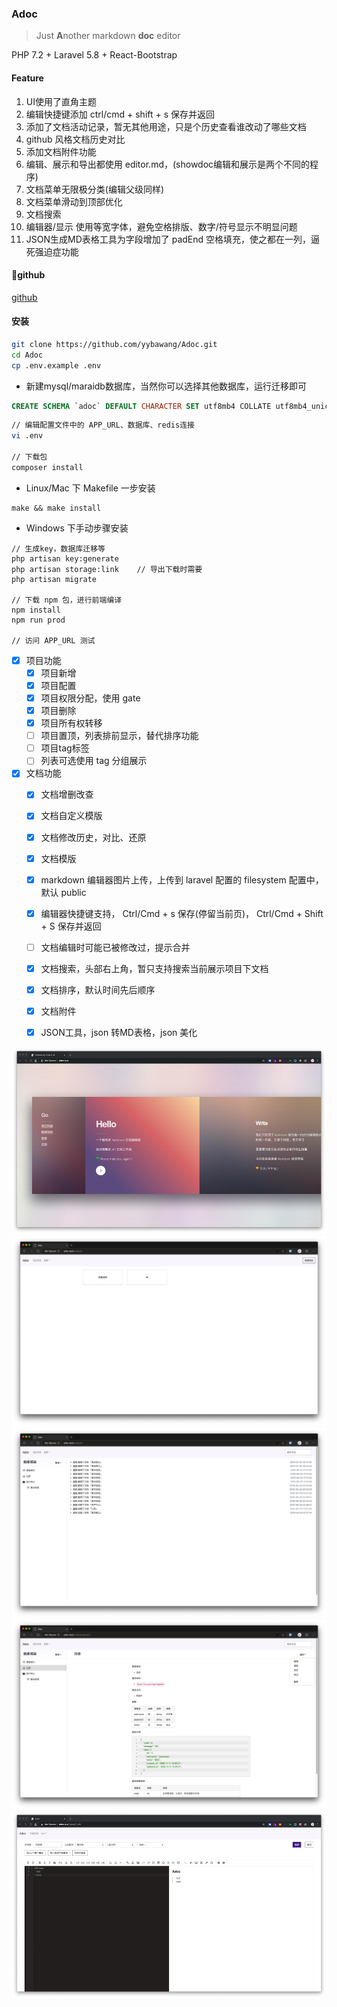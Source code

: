 ### Adoc

> Just **A**nother markdown **doc** editor

PHP 7.2 + Laravel 5.8 + React-Bootstrap

#### Feature

1. UI使用了直角主题
2. 编辑快捷键添加 ctrl/cmd + shift + s 保存并返回
3. 添加了文档活动记录，暂无其他用途，只是个历史查看谁改动了哪些文档
4. github 风格文档历史对比
5. 添加文档附件功能
6. 编辑、展示和导出都使用 editor.md，(showdoc编辑和展示是两个不同的程序)
7. 文档菜单无限极分类(编辑父级同样)
8. 文档菜单滑动到顶部优化
9. 文档搜索
10. 编辑器/显示 使用等宽字体，避免空格排版、数字/符号显示不明显问题
11. JSON生成MD表格工具为字段增加了 padEnd 空格填充，使之都在一列，逼死强迫症功能

#### 💚github
[github](https://github.com/yybawang/Adoc)


#### 安装

```bash
git clone https://github.com/yybawang/Adoc.git
cd Adoc
cp .env.example .env
```

- 新建mysql/maraidb数据库，当然你可以选择其他数据库，运行迁移即可
```sql 
CREATE SCHEMA `adoc` DEFAULT CHARACTER SET utf8mb4 COLLATE utf8mb4_unicode_ci; 
```

```bash
// 编辑配置文件中的 APP_URL、数据库、redis连接
vi .env

// 下载包
composer install

```

- Linux/Mac 下 Makefile 一步安装

```
make && make install
```

- Windows 下手动步骤安装

```
// 生成key，数据库迁移等
php artisan key:generate
php artisan storage:link    // 导出下载时需要
php artisan migrate

// 下载 npm 包，进行前端编译
npm install
npm run prod

// 访问 APP_URL 测试
```

* [x] 项目功能
    * [x] 项目新增
    * [x] 项目配置
    * [x] 项目权限分配，使用 gate
    * [x] 项目删除
    * [x] 项目所有权转移
    * [ ] 项目置顶，列表排前显示，替代排序功能
    * [ ] 项目tag标签
    * [ ] 列表可选使用 tag 分组展示
* [x] 文档功能
    * [x] 文档增删改查
    * [x] 文档自定义模版
    * [x] 文档修改历史，对比、还原
    * [x] 文档模版
    * [x] markdown 编辑器图片上传，上传到 laravel 配置的 filesystem 配置中，默认 public
    * [x] 编辑器快捷键支持， Ctrl/Cmd + s 保存(停留当前页)， Ctrl/Cmd + Shift + S 保存并返回
    * [ ] 文档编辑时可能已被修改过，提示合并
    * [x] 文档搜索，头部右上角，暂只支持搜索当前展示项目下文档
    * [x] 文档排序，默认时间先后顺序
    * [x] 文档附件
    * [x] JSON工具，json 转MD表格，json 美化


![示例](https://raw.githubusercontent.com/yybawang/images/master/adoc/Xnip2019-05-25_12-28-38.png)
![示例](https://raw.githubusercontent.com/yybawang/images/master/adoc/Xnip2019-07-04_18-07-30.png)
![示例](https://raw.githubusercontent.com/yybawang/images/master/adoc/Xnip2019-07-04_18-07-44.png)
![示例](https://raw.githubusercontent.com/yybawang/images/master/adoc/Xnip2019-07-04_18-07-58.png)
![示例](https://raw.githubusercontent.com/yybawang/images/master/adoc/Xnip2019-05-25_13-06-16.png)
